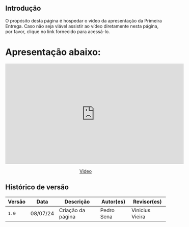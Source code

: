 ## Introdução

O propósito desta página é hospedar o vídeo da apresentação da Primeira Entrega. Caso não seja viável assistir ao vídeo diretamente nesta página, por favor, clique no link fornecido para acessá-lo.

# Apresentação abaixo:

<center>

<iframe width="560" height="315" src="https://www.youtube.com/embed/IzcE1OveYQM?si=GlYb41XhAv7tl5O-" title="YouTube video player" frameborder="0" allow="accelerometer; autoplay; clipboard-write; encrypted-media; gyroscope; picture-in-picture; web-share" referrerpolicy="strict-origin-when-cross-origin" allowfullscreen></iframe>

[Video](https://www.youtube.com/watch?v=IzcE1OveYQM)

</center>

## Histórico de versão

| Versão | Data     | Descrição                       | Autor(es)       | Revisor(es)                  |
| ------ | -------- | ------------------------------- | --------------- | ---------------------------- |
| `1.0`  | 08/07/24 | Criação da página | Pedro Sena | Vinicius Vieira |
